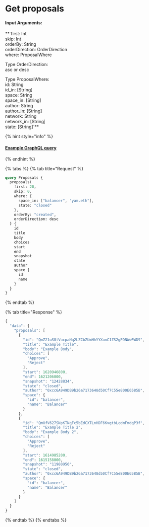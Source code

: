# Get proposals

#### Input Arguments:

**`first: Int  
skip: Int  
orderBy: String  
orderDirection: OrderDirection  
where: ProposalWhere  
  
  
Type OrderDirection:  
asc or desc  
  
  
Type ProposalWhere:  
id: String  
id_in: [String]  
space: String  
space_in: [String]  
author: String  
author_in: [String]  
network: String  
network_in: [String]  
state: [String]`**

{% hint style="info" %}
#### [Example GraphQL query](https://hub.snapshot.page/graphql?operationName=Proposals&query=query%20Proposals%20%7B%0A%20%20proposals%28%0A%20%20%20%20first%3A%2020%2C%0A%20%20%20%20skip%3A%200%2C%0A%20%20%20%20where%3A%20%7B%0A%20%20%20%20%20%20space_in%3A%20%5B%22balancer%22%2C%20%22yam.eth%22%5D%2C%0A%20%20%20%20%20%20state%3A%20%22closed%22%0A%20%20%20%20%7D%2C%0A%20%20%20%20orderBy%3A%20%22created%22%2C%0A%20%20%20%20orderDirection%3A%20desc%0A%20%20%29%20%7B%0A%20%20%20%20id%0A%20%20%20%20title%0A%20%20%20%20body%0A%20%20%20%20choices%0A%20%20%20%20start%0A%20%20%20%20end%0A%20%20%20%20snapshot%0A%20%20%20%20state%0A%20%20%20%20author%0A%20%20%20%20space%20%7B%0A%20%20%20%20%20%20id%0A%20%20%20%20%20%20name%0A%20%20%20%20%7D%0A%20%20%7D%0A%7D)
{% endhint %}

{% tabs %}
{% tab title="Request" %}
```graphql
query Proposals {
  proposals(
    first: 20,
    skip: 0,
    where: {
      space_in: ["balancer", "yam.eth"],
      state: "closed"
    },
    orderBy: "created",
    orderDirection: desc
  ) {
    id
    title
    body
    choices
    start
    end
    snapshot
    state
    author
    space {
      id
      name
    }
  }
}
```
{% endtab %}

{% tab title="Response" %}
```javascript
{
  "data": {
    "proposals": [
      {
        "id": "QmZ21uS8tVucpaNq2LZCbZUmHhYYXunC1ZS2gPDNWwPWD9",
        "title": "Example Title",
        "body": "Example Body",
        "choices": [
          "Approve",
          "Reject"
        ],
        "start": 1620946800,
        "end": 1621206000,
        "snapshot": "12428834",
        "state": "closed",
        "author": "0xcc6A949DB9b26a7173648d50Cf7C55e800E6585B",
        "space": {
          "id": "balancer",
          "name": "Balancer"
        }
      },
      {
        "id": "QmUfV627SNpKTNqFc5bEdCXTLnHDF6KvgtbLcdmFmdqP3f",
        "title": "Example Title 2",
        "body": "Example Body 2",
        "choices": [
          "Approve",
          "Reject"
        ],
        "start": 1614985200,
        "end": 1615158000,
        "snapshot": "11980950",
        "state": "closed",
        "author": "0xcc6A949DB9b26a7173648d50Cf7C55e800E6585B",
        "space": {
          "id": "balancer",
          "name": "Balancer"
        }
      }
    ]
  }
}
```
{% endtab %}
{% endtabs %}

